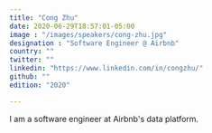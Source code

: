 ```yaml
---
title: "Cong Zhu"
date: 2020-06-29T18:57:01-05:00
image : "/images/speakers/cong-zhu.jpg"
designation : "Software Engineer @ Airbnb"
country: ""
twitter: ""
linkedin: "https://www.linkedin.com/in/congzhu/"
github: ""
edition: "2020"

---
```


I am a software engineer at Airbnb's data platform.